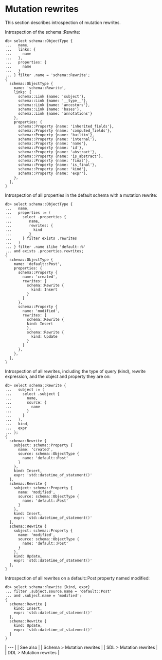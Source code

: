 # Mutation rewrites

This section describes introspection of mutation rewrites.

Introspection of the schema::Rewrite:

```edgeql-repl
db> select schema::ObjectType {
...   name,
...   links: {
...     name
...   },
...   properties: {
...     name
...   }
... } filter .name = 'schema::Rewrite';
{
  schema::ObjectType {
    name: 'schema::Rewrite',
    links: {
      schema::Link {name: 'subject'},
      schema::Link {name: '__type__'},
      schema::Link {name: 'ancestors'},
      schema::Link {name: 'bases'},
      schema::Link {name: 'annotations'}
    },
    properties: {
      schema::Property {name: 'inherited_fields'},
      schema::Property {name: 'computed_fields'},
      schema::Property {name: 'builtin'},
      schema::Property {name: 'internal'},
      schema::Property {name: 'name'},
      schema::Property {name: 'id'},
      schema::Property {name: 'abstract'},
      schema::Property {name: 'is_abstract'},
      schema::Property {name: 'final'},
      schema::Property {name: 'is_final'},
      schema::Property {name: 'kind'},
      schema::Property {name: 'expr'},
    },
  },
}
```

Introspection of all properties in the default schema with a mutation rewrite:

```edgeql-repl
db> select schema::ObjectType {
...   name,
...   properties := (
...     select .properties {
...        name,
...        rewrites: {
...          kind
...        }
...     } filter exists .rewrites
...   )
... } filter .name ilike 'default::%'
... and exists .properties.rewrites;
{
  schema::ObjectType {
    name: 'default::Post',
    properties: {
      schema::Property {
        name: 'created',
        rewrites: {
          schema::Rewrite {
            kind: Insert
          }
        }
      },
      schema::Property {
        name: 'modified',
        rewrites: {
          schema::Rewrite {
          kind: Insert
          },
          schema::Rewrite {
            kind: Update
          }
        }
      },
    },
  },
}
```

Introspection of all rewrites, including the type of query (kind), rewrite expression, and the object and property they are on:

```edgeql-repl
db> select schema::Rewrite {
...   subject := (
...     select .subject {
...       name,
...       source: {
...         name
...       }
...     }
...   ),
...   kind,
...   expr
... };
{
  schema::Rewrite {
    subject: schema::Property {
      name: 'created',
      source: schema::ObjectType {
        name: 'default::Post'
      }
    },
    kind: Insert,
    expr: 'std::datetime_of_statement()'
  },
  schema::Rewrite {
    subject: schema::Property {
      name: 'modified',
      source: schema::ObjectType {
        name: 'default::Post'
      }
    },
    kind: Insert,
    expr: 'std::datetime_of_statement()'
  },
  schema::Rewrite {
    subject: schema::Property {
      name: 'modified',
      source: schema::ObjectType {
        name: 'default::Post'
      }
    },
    kind: Update,
    expr: 'std::datetime_of_statement()'
  },
}
```

Introspection of all rewrites on a default::Post property named modified:

```edgeql-repl
db> select schema::Rewrite {kind, expr}
... filter .subject.source.name = 'default::Post'
... and .subject.name = 'modified';
{
  schema::Rewrite {
    kind: Insert,
    expr: 'std::datetime_of_statement()'
  },
  schema::Rewrite {
    kind: Update,
    expr: 'std::datetime_of_statement()'
  }
}
```

| --- |
| See also |
| Schema > Mutation rewrites |
| SDL > Mutation rewrites |
| DDL > Mutation rewrites |

